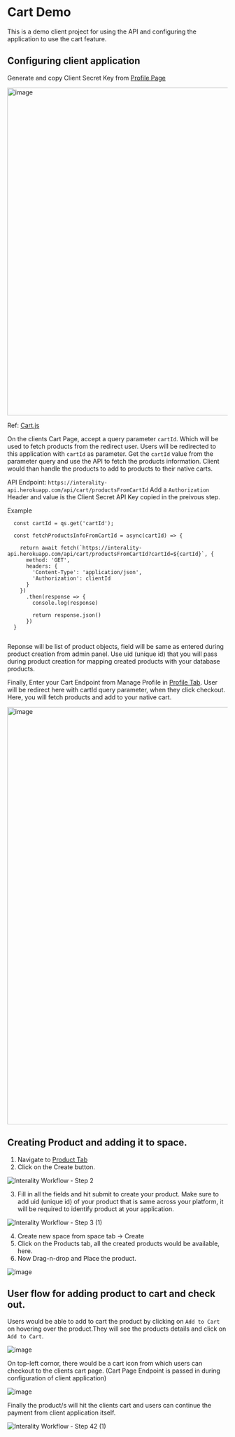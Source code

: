 # Cart Demo

This is a demo client project for using the API and configuring the application to use the cart feature. 

## Configuring client application

Generate and copy Client Secret Key from [Profile Page](https://interality.io/#/subadmin/profile)

<img width="750" alt="image" src="https://user-images.githubusercontent.com/69627223/185732384-50c3cc20-8a2e-4c18-b2a6-6f9bbacccc50.png">

Ref: [Cart.js](/src/Components/Cart.js)

On the clients Cart Page, accept a query parameter `cartId`. Which will be used to fetch products from the redirect user.
Users will be redirected to this application with `cartId` as parameter.
Get the `cartId` value from the parameter query and use the API to fetch the products information. Client would than handle the products to add to products to their native carts.

API Endpoint: `https://interality-api.herokuapp.com/api/cart/productsFromCartId`
Add a `Authorization` Header and value is the Client Secret API Key copied in the preivous step.

Example
```
  const cartId = qs.get('cartId');
 
  const fetchProductsInfoFromCartId = async(cartId) => {
    
    return await fetch(`https://interality-api.herokuapp.com/api/cart/productsFromCartId?cartId=${cartId}`, {
      method: 'GET',
      headers: {
        'Content-Type': 'application/json',
        'Authorization': clientId
      }
    })
      .then(response => {
        console.log(response)

        return response.json()
      })
  }
    
 ```
Reponse will be list of product objects, field will be same as entered during product creation from admin panel.
Use uid (unique id) that you will pass during product creation for mapping created products with your database products.

Finally, Enter your Cart Endpoint from Manage Profile in [Profile Tab](https://interality.io/#/subadmin/profile). User will be redirect here with cartId query parameter, when they click checkout. Here, you will fetch products and add to your native cart. 

<img width="955" alt="image" src="https://user-images.githubusercontent.com/69627223/185737564-394c6952-8ad6-4273-965d-fce9c051f1b7.png">

 

## Creating Product and adding it to space.

1. Navigate to [Product Tab](https://interality.io/#/subadmin/products)
2. Click on the Create button.

![Interality Workflow - Step 2](https://user-images.githubusercontent.com/69627223/185727087-af3b1ac0-3fe6-422e-872d-af78359551c9.jpeg)

3. Fill in all the fields and hit submit to create your product. 
Make sure to add uid (unique id) of your product that is same across your platform, it will be required to identify product at your application.

![Interality Workflow - Step 3 (1)](https://user-images.githubusercontent.com/69627223/185727193-66e5658a-2192-4be0-ac5d-d360d3be0752.jpeg)

4. Create new space from space tab -> Create
5. Click on the Products tab, all the created products would be available, here.
6. Now Drag-n-drop and Place the product.

![image](https://user-images.githubusercontent.com/69627223/185738348-3e433a16-d1ce-4887-a75e-429c3dfb6961.png)

## User flow for adding product to cart and check out.

Users would be able to add to cart the product by clicking on `Add to Cart` on hovering over the product.They will see the products details and click on `Add to Cart`.

![image](https://user-images.githubusercontent.com/69627223/185738674-b67d9260-fffe-4d97-82b3-275ccb0c5528.png)

On top-left cornor, there would be a cart icon from which users can checkout to the clients cart page. (Cart Page Endpoint is passed in during configuration of client application)

![image](https://user-images.githubusercontent.com/69627223/185738699-985bfd48-4d38-42b1-b13d-6b0807a2ca9e.png)

Finally the product/s will hit the clients cart and users can continue the payment from client application itself.

![Interality Workflow - Step 42 (1)](https://user-images.githubusercontent.com/69627223/185727722-d7f9ab2b-3997-4dff-9bb6-2f8408b02c5a.jpeg)



